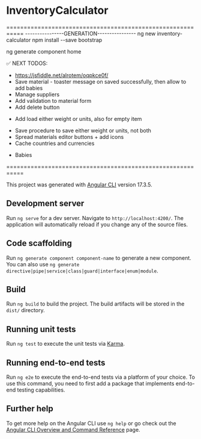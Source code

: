# InventoryCalculator

===========================================================
----------------GENERATION----------------
ng new inventory-calculator
npm install --save bootstrap

ng generate component home

✅ NEXT TODOS:
- https://jsfiddle.net/alrotem/oqpkce0f/
- Save material - toaster message on saved successfully, then allow to add babies
- Manage suppliers
- Add validation to material form
- Add delete button
+ Add load either weight or units, also for empty item
- Save procedure to save either weight or units, not both
- Spread materials editor buttons + add icons
- Cache countries and currencies
+ Babies

===========================================================













This project was generated with [Angular CLI](https://github.com/angular/angular-cli) version 17.3.5.

## Development server

Run `ng serve` for a dev server. Navigate to `http://localhost:4200/`. The application will automatically reload if you change any of the source files.

## Code scaffolding

Run `ng generate component component-name` to generate a new component. You can also use `ng generate directive|pipe|service|class|guard|interface|enum|module`.

## Build

Run `ng build` to build the project. The build artifacts will be stored in the `dist/` directory.

## Running unit tests

Run `ng test` to execute the unit tests via [Karma](https://karma-runner.github.io).

## Running end-to-end tests

Run `ng e2e` to execute the end-to-end tests via a platform of your choice. To use this command, you need to first add a package that implements end-to-end testing capabilities.

## Further help

To get more help on the Angular CLI use `ng help` or go check out the [Angular CLI Overview and Command Reference](https://angular.io/cli) page.
